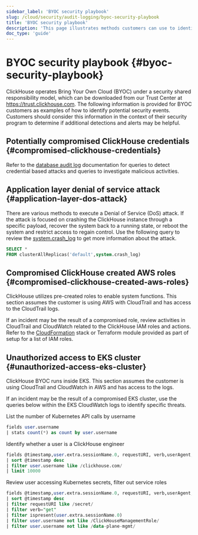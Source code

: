 ```yaml
---
sidebar_label: 'BYOC security playbook'
slug: /cloud/security/audit-logging/byoc-security-playbook
title: 'BYOC security playbook'
description: 'This page illustrates methods customers can use to identify potential security events'
doc_type: 'guide'
---
```


# BYOC security playbook {#byoc-security-playbook}

ClickHouse operates Bring Your Own Cloud (BYOC) under a security shared responsibility model, which can be downloaded from our Trust Center at https://trust.clickhouse.com. The following information is provided for BYOC customers as examples of how to identify potential security events. Customers should consider this information in the context of their security program to determine if additional detections and alerts may be helpful.

## Potentially compromised ClickHouse credentials {#compromised-clickhouse-credentials}

Refer to the [database audit log](/cloud/security/audit-logging/database-audit-log) documentation for queries to detect credential based attacks and queries to investigate malicious activities.

## Application layer denial of service attack {#application-layer-dos-attack}

There are various methods to execute a Denial of Service (DoS) attack. If the attack is focused on crashing the ClickHouse instance through a specific payload, recover the system back to a running state, or reboot the system and restrict access to regain control. Use the following query to review the [system.crash_log](/operations/system-tables/crash-log) to get more information about the attack.

```sql
SELECT * 
FROM clusterAllReplicas('default',system.crash_log)
```

## Compromised ClickHouse created AWS roles {#compromised-clickhouse-created-aws-roles}

ClickHouse utilizes pre-created roles to enable system functions. This section assumes the customer is using AWS with CloudTrail and has access to the CloudTrail logs.

If an incident may be the result of a compromised role, review activities in CloudTrail and CloudWatch related to the ClickHouse IAM roles and actions. Refer to the [CloudFormation](/cloud/reference/byoc#cloudformation-iam-roles) stack or Terraform module provided as part of setup for a list of IAM roles.

## Unauthorized access to EKS cluster {#unauthorized-access-eks-cluster}

ClickHouse BYOC runs inside EKS. This section assumes the customer is using CloudTrail and CloudWatch in AWS and has access to the logs.

If an incident may be the result of a compromised EKS cluster, use the queries below within the EKS CloudWatch logs to identify specific threats.

List the number of Kubernetes API calls by username
```sql
fields user.username
| stats count(*) as count by user.username
```

Identify whether a user is a ClickHouse engineer
```sql
fields @timestamp,user.extra.sessionName.0, requestURI, verb,userAgent, @message, @logStream, @log
| sort @timestamp desc
| filter user.username like /clickhouse.com/
| limit 10000
```

Review user accessing Kubernetes secrets, filter out service roles
```sql
fields @timestamp,user.extra.sessionName.0, requestURI, verb,userAgent, @message, @logStream, @log
| sort @timestamp desc
| filter requestURI like /secret/
| filter verb="get"
| filter ispresent(user.extra.sessionName.0)
| filter user.username not like /ClickHouseManagementRole/
| filter user.username not like /data-plane-mgmt/
```
